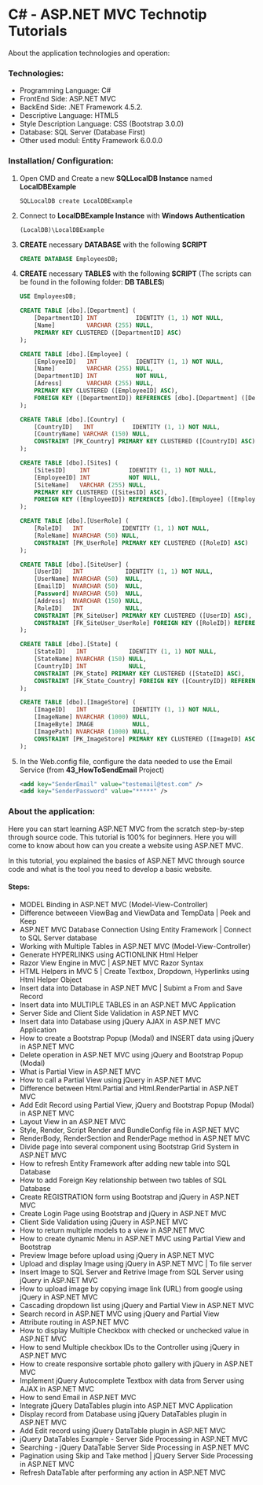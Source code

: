 # C# - ASP.NET MVC Technotip Tutorials

About the application technologies and operation:

### Technologies:
- Programming Language: C#
- FrontEnd Side: ASP.NET MVC
- BackEnd Side: .NET Framework 4.5.2.
- Descriptive Language: HTML5
- Style Description Language: CSS (Bootstrap 3.0.0)
- Database: SQL Server (Database First)
- Other used modul: Entity Framework 6.0.0.0

### Installation/ Configuration:

1. Open CMD and Create a new **SQLLocalDB Instance** named **LocalDBExample**

   ```
   SQLLocalDB create LocalDBExample
   ```

2. Connect to **LocalDBExample Instance** with **Windows Authentication**

   ```
   (LocalDB)\LocalDBExample
   ```
   
3. **CREATE** necessary **DATABASE** with the following **SCRIPT**

   ```SQL
   CREATE DATABASE EmployeesDB;
   ```
   
4. **CREATE** necessary **TABLES** with the following **SCRIPT** (The scripts can be found in the following folder: **DB TABLES**)

   ```SQL
   USE EmployeesDB;

   CREATE TABLE [dbo].[Department] (
       [DepartmentID] INT           IDENTITY (1, 1) NOT NULL,
       [Name]         VARCHAR (255) NULL,
       PRIMARY KEY CLUSTERED ([DepartmentID] ASC)
   );

   CREATE TABLE [dbo].[Employee] (
       [EmployeeID]   INT           IDENTITY (1, 1) NOT NULL,
       [Name]         VARCHAR (255) NULL,
       [DepartmentID] INT           NOT NULL,
       [Adress]       VARCHAR (255) NULL,
       PRIMARY KEY CLUSTERED ([EmployeeID] ASC),
       FOREIGN KEY ([DepartmentID]) REFERENCES [dbo].[Department] ([DepartmentID])
   );

   CREATE TABLE [dbo].[Country] (
       [CountryID]   INT           IDENTITY (1, 1) NOT NULL,
       [CountryName] VARCHAR (150) NULL,
       CONSTRAINT [PK_Country] PRIMARY KEY CLUSTERED ([CountryID] ASC)
   );

   CREATE TABLE [dbo].[Sites] (
       [SitesID]    INT           IDENTITY (1, 1) NOT NULL,
       [EmployeeID] INT           NOT NULL,
       [SiteName]   VARCHAR (255) NULL,
       PRIMARY KEY CLUSTERED ([SitesID] ASC),
       FOREIGN KEY ([EmployeeID]) REFERENCES [dbo].[Employee] ([EmployeeID])
   );

   CREATE TABLE [dbo].[UserRole] (
       [RoleID]   INT           IDENTITY (1, 1) NOT NULL,
       [RoleName] NVARCHAR (50) NULL,
       CONSTRAINT [PK_UserRole] PRIMARY KEY CLUSTERED ([RoleID] ASC)
   );

   CREATE TABLE [dbo].[SiteUser] (
       [UserID]   INT            IDENTITY (1, 1) NOT NULL,
       [UserName] NVARCHAR (50)  NULL,
       [EmailID]  NVARCHAR (50)  NULL,
       [Password] NVARCHAR (50)  NULL,
       [Address]  NVARCHAR (150) NULL,
       [RoleID]   INT            NULL,
       CONSTRAINT [PK_SiteUser] PRIMARY KEY CLUSTERED ([UserID] ASC),
       CONSTRAINT [FK_SiteUser_UserRole] FOREIGN KEY ([RoleID]) REFERENCES [dbo].[UserRole] ([RoleID])
   );

   CREATE TABLE [dbo].[State] (
       [StateID]   INT            IDENTITY (1, 1) NOT NULL,
       [StateName] NVARCHAR (150) NULL,
       [CountryID] INT            NULL,
       CONSTRAINT [PK_State] PRIMARY KEY CLUSTERED ([StateID] ASC),
       CONSTRAINT [FK_State_Country] FOREIGN KEY ([CountryID]) REFERENCES [dbo].[Country] ([CountryID])
   );

   CREATE TABLE [dbo].[ImageStore] (
       [ImageID]   INT             IDENTITY (1, 1) NOT NULL,
       [ImageName] NVARCHAR (1000) NULL,
       [ImageByte] IMAGE           NULL,
       [ImagePath] NVARCHAR (1000) NULL,
       CONSTRAINT [PK_ImageStore] PRIMARY KEY CLUSTERED ([ImageID] ASC)
   );
   ```
   
5. In the Web.config file, configure the data needed to use the Email Service (from **43_HowToSendEmail** Project)

   ```XML
   <add key="SenderEmail" value="testemail@test.com" />
   <add key="SenderPassword" value="*****" />
   ```
  
### About the application:

Here you can start learning ASP.NET MVC from the scratch step-by-step through source code. This tutorial is 100% for beginners. Here you will come to know about how can you create a website using ASP.NET MVC.

In this tutorial, you explained the basics of ASP.NET MVC through source code and what is the tool you need to develop a basic website.

#### Steps:
- MODEL Binding in ASP.NET MVC (Model-View-Controller)
- Difference betweeen ViewBag and ViewData and TempData | Peek and Keep
- ASP.NET MVC Database Connection Using Entity Framework | Connect to SQL Server database
- Working with Multiple Tables in ASP.NET MVC (Model-View-Controller)
- Generate HYPERLINKS using ACTIONLINK Html Helper
- Razor View Engine in MVC | ASP.NET MVC Razor Syntax
- HTML Helpers in MVC 5 | Create Textbox, Dropdown, Hyperlinks using Html Helper Object
- Insert data into Database in ASP.NET MVC | Subimt a From and Save Record
- Insert data into MULTIPLE TABLES in an ASP.NET MVC Application
- Server Side and Client Side Validation in ASP.NET MVC
- Insert data into Database using jQuery AJAX in ASP.NET MVC Application
- How to create a Bootstrap Popup (Modal) and INSERT data using jQuery in ASP.NET MVC
- Delete operation in ASP.NET MVC using jQuery and Bootstrap Popup (Modal)
- What is Partial View in ASP.NET MVC 
- How to call a Partial View using jQuery in ASP.NET MVC
- Difference between Html.Partial and Html.RenderPartial in ASP.NET MVC
- Add Edit Record using Partial View, jQuery and Bootstrap Popup (Modal) in ASP.NET MVC
- Layout View in an ASP.NET MVC
- Style, Render, Script Render and BundleConfig file in ASP.NET MVC
- RenderBody, RenderSection and RenderPage method in ASP.NET MVC
- Divide page into several component using Bootstrap Grid System in ASP.NET MVC
- How to refresh Entity Framework after adding new table into SQL Database
- How to add Foreign Key relationship between two tables of SQL Database
- Create REGISTRATION form using Bootstrap and jQuery in ASP.NET MVC
- Create Login Page using Bootstrap and jQuery in ASP.NET MVC
- Client Side Validation using jQuery in ASP.NET MVC
- How to return multiple models to a view in ASP.NET MVC
- How to create dynamic Menu in ASP.NET MVC using Partial View and Bootstrap
- Preview Image before upload using jQuery in ASP.NET MVC
- Upload and display Image using jQuery in ASP.NET MVC | To file server
- Insert Image to SQL Server and Retrive Image from SQL Server using jQuery in ASP.NET MVC
- How to upload image by copying image link (URL) from google using jQuery in ASP.NET MVC
- Cascading dropdown list using jQuery and Partial View in ASP.NET MVC
- Search record in ASP.NET MVC using jQuery and Partial View
- Attribute routing in ASP.NET MVC
- How to display Multiple Checkbox with checked or unchecked value in ASP.NET MVC
- How to send Multiple checkbox IDs to the Controller using jQuery in ASP.NET MVC
- How to create responsive sortable photo gallery with jQuery in ASP.NET MVC
- Implement jQuery Autocomplete Textbox with data from Server using AJAX in ASP.NET MVC
- How to send Email in ASP.NET MVC
- Integrate jQuery DataTables plugin into ASP.NET MVC Application
- Display record from Database using jQuery DataTables plugin in ASP.NET MVC
- Add Edit record using jQuery DataTable plugin in ASP.NET MVC
- jQuery DataTables Example - Server Side Processing in ASP.NET MVC
- Searching - jQuery DataTable Server Side Processing in ASP.NET MVC
- Pagination using Skip and Take method | jQuery Server Side Processing in ASP.NET MVC
- Refresh DataTable after performing any action in ASP.NET MVC
